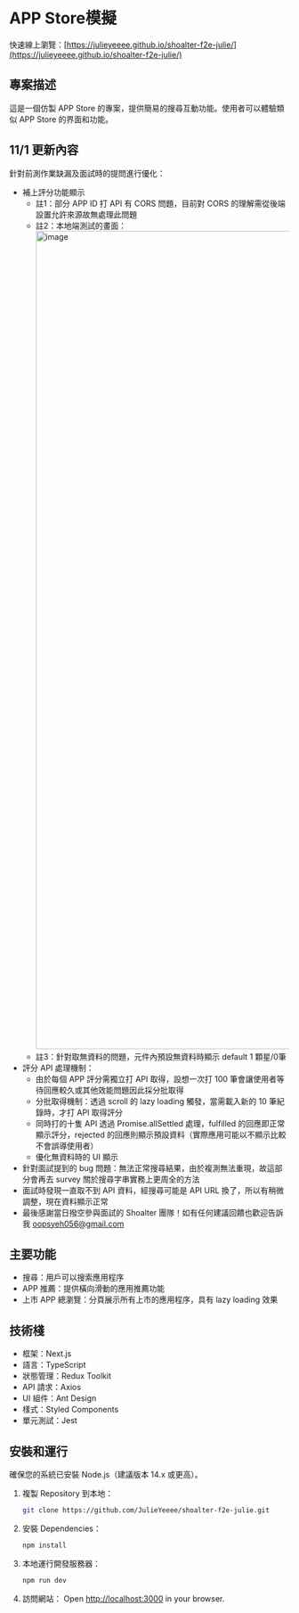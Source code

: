 # APP Store模擬

快速線上瀏覽：[https://julieyeeee.github.io/shoalter-f2e-julie/](https://julieyeeee.github.io/shoalter-f2e-julie/)

## 專案描述

這是一個仿製 APP Store 的專案，提供簡易的搜尋互動功能。使用者可以體驗類似 APP Store 的界面和功能。

## 11/1 更新內容

針對前測作業缺漏及面試時的提問進行優化：

- 補上評分功能顯示
  - 註1：部分 APP ID 打 API 有 CORS 問題，目前對 CORS 的理解需從後端設置允許來源故無處理此問題
  - 註2：本地端測試的畫面：<img width="1469" alt="image" src="https://github.com/user-attachments/assets/3e6bbf6e-71dd-4ee3-88e5-2976bd17743b">
  - 註3：針對取無資料的問題，元件內預設無資料時顯示 default 1 顆星/0筆 
- 評分 API 處理機制：
  - 由於每個 APP 評分需獨立打 API 取得，設想一次打 100 筆會讓使用者等待回應較久或其他效能問題因此採分批取得
  - 分批取得機制：透過 scroll 的 lazy loading 觸發，當需載入新的 10 筆紀錄時，才打 API 取得評分
  - 同時打的十隻 API 透過 Promise.allSettled 處理，fulfilled 的回應即正常顯示評分，rejected 的回應則顯示預設資料（實際應用可能以不顯示比較不會誤導使用者）
  - 優化無資料時的 UI 顯示
- 針對面試提到的 bug 問題：無法正常搜尋結果，由於複測無法重現，故這部分會再去 survey 關於搜尋字串實務上更周全的方法
- 面試時發現一直取不到 API 資料，經搜尋可能是 API URL 換了，所以有稍微調整，現在資料顯示正常
- 最後感謝當日撥空參與面試的 Shoalter 團隊！如有任何建議回饋也歡迎告訴我 oopsyeh056@gmail.com

## 主要功能

- 搜尋：用戶可以搜索應用程序
- APP 推薦：提供橫向滑動的應用推薦功能
- 上市 APP 總瀏覽：分頁展示所有上市的應用程序，具有 lazy loading 效果

## 技術棧

- 框架：Next.js
- 語言：TypeScript
- 狀態管理：Redux Toolkit
- API 請求：Axios
- UI 組件：Ant Design
- 樣式：Styled Components
- 單元測試：Jest

## 安裝和運行

確保您的系統已安裝 Node.js（建議版本 14.x 或更高）。

1. 複製 Repository 到本地：
   ```bash
   git clone https://github.com/JulieYeeee/shoalter-f2e-julie.git
   ```
2. 安裝 Dependencies：
   ```bash
   npm install
   ```
3. 本地運行開發服務器：

   ```bash
   npm run dev
   ```

4. 訪問網站：
   Open [http://localhost:3000](http://localhost:3000) in your browser.

